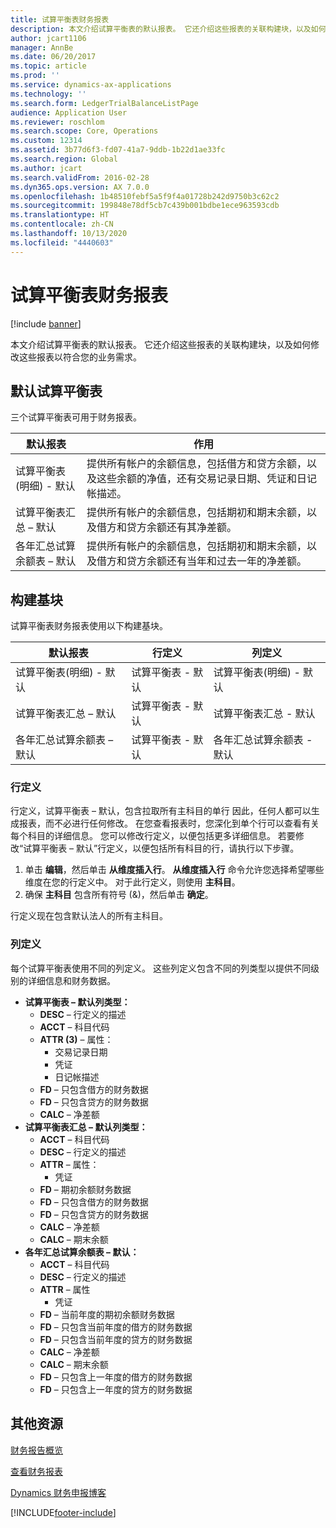 ```yaml
---
title: 试算平衡表财务报表
description: 本文介绍试算平衡表的默认报表。 它还介绍这些报表的关联构建块，以及如何修改这些报表以符合您的业务需求。
author: jcart1106
manager: AnnBe
ms.date: 06/20/2017
ms.topic: article
ms.prod: ''
ms.service: dynamics-ax-applications
ms.technology: ''
ms.search.form: LedgerTrialBalanceListPage
audience: Application User
ms.reviewer: roschlom
ms.search.scope: Core, Operations
ms.custom: 12314
ms.assetid: 3b77d6f3-fd07-41a7-9ddb-1b22d1ae33fc
ms.search.region: Global
ms.author: jcart
ms.search.validFrom: 2016-02-28
ms.dyn365.ops.version: AX 7.0.0
ms.openlocfilehash: 1b48510febf5a5f9f4a01728b242d9750b3c62c2
ms.sourcegitcommit: 199848e78df5cb7c439b001bdbe1ece963593cdb
ms.translationtype: HT
ms.contentlocale: zh-CN
ms.lasthandoff: 10/13/2020
ms.locfileid: "4440603"
---
```

# <a name="trial-balance-financial-reports"></a>试算平衡表财务报表

[!include [banner](../includes/banner.md)]

本文介绍试算平衡表的默认报表。 它还介绍这些报表的关联构建块，以及如何修改这些报表以符合您的业务需求。 

<a name="default-trial-balance-reports"></a>默认试算平衡表
-----------------------------

三个试算平衡表可用于财务报表。

| 默认报表                                 | 作用                                                                                                                                                                                        |
|------------------------------------------------|-----------------------------------------------------------------------------------------------------------------------------------------------------------------------------------------------------|
| 试算平衡表(明细) - 默认               | 提供所有帐户的余额信息，包括借方和贷方余额，以及这些余额的净值，还有交易记录日期、凭证和日记帐描述。                  |
| 试算平衡表汇总 – 默认                | 提供所有帐户的余额信息，包括期初和期末余额，以及借方和贷方余额还有其净差额。                                        |
| 各年汇总试算余额表 – 默认 | 提供所有帐户的余额信息，包括期初和期末余额，以及借方和贷方余额还有当年和过去一年的净差额。 |

## <a name="building-blocks"></a>构建基块
试算平衡表财务报表使用以下构建基块。

| 默认报表                                 | 行定义          | 列定义                              |
|------------------------------------------------|-------------------------|------------------------------------------------|
| 试算平衡表(明细) - 默认               | 试算平衡表 - 默认 | 试算平衡表(明细) - 默认               |
| 试算平衡表汇总 – 默认                | 试算平衡表 - 默认 | 试算平衡表汇总 - 默认                |
| 各年汇总试算余额表 – 默认 | 试算平衡表 - 默认 | 各年汇总试算余额表 - 默认 |

### <a name="row-definition"></a>行定义

行定义，试算平衡表 – 默认，包含拉取所有主科目的单行 因此，任何人都可以生成报表，而不必进行任何修改。 在您查看报表时，您深化到单个行可以查看有关每个科目的详细信息。 您可以修改行定义，以便包括更多详细信息。 若要修改“试算平衡表 – 默认”行定义，以便包括所有科目的行，请执行以下步骤。

1.  单击 **编辑**，然后单击 **从维度插入行**。 **从维度插入行** 命令允许您选择希望哪些维度在您的行定义中。 对于此行定义，则使用 **主科目**。
2.  确保 **主科目** 包含所有符号 (&)，然后单击 **确定**。

行定义现在包含默认法人的所有主科目。

### <a name="column-definition"></a>列定义

每个试算平衡表使用不同的列定义。 这些列定义包含不同的列类型以提供不同级别的详细信息和财务数据。

-   **试算平衡表 – 默认列类型：**
    -   **DESC** – 行定义的描述
    -   **ACCT** – 科目代码
    -   **ATTR (3)** – 属性：
        -   交易记录日期
        -   凭证
        -   日记帐描述
    -   **FD** – 只包含借方的财务数据
    -   **FD** – 只包含贷方的财务数据
    -   **CALC** – 净差额
-   **试算平衡表汇总 – 默认列类型：**
    -   **ACCT** – 科目代码
    -   **DESC** – 行定义的描述
    -   **ATTR** – 属性：
        -   凭证
    -   **FD** – 期初余额财务数据
    -   **FD** – 只包含借方的财务数据
    -   **FD** – 只包含贷方的财务数据
    -   **CALC** – 净差额
    -   **CALC** – 期末余额
-   **各年汇总试算余额表 – 默认：**
    -   **ACCT** – 科目代码
    -   **DESC** – 行定义的描述
    -   **ATTR** – 属性
        -   凭证
    -   **FD** – 当前年度的期初余额财务数据
    -   **FD** – 只包含当前年度的借方的财务数据
    -   **FD** – 只包含当前年度的贷方的财务数据
    -   **CALC** – 净差额
    -   **CALC** – 期末余额
    -   **FD** – 只包含上一年度的借方的财务数据
    -   **FD** – 只包含上一年度的贷方的财务数据



<a name="additional-resources"></a>其他资源
--------

[财务报告概览](financial-reporting-getting-started.md)

[查看财务报表](view-financial-reports.md)

[Dynamics 财务申报博客](https://blogs.msdn.com/b/dynamics_financial_reporting/)





[!INCLUDE[footer-include](../../includes/footer-banner.md)]